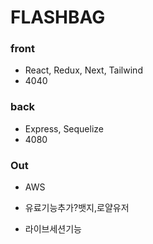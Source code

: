 # FLASHBAG

### front

- React, Redux, Next, Tailwind
- 4040

### back

- Express, Sequelize
- 4080

### Out

- AWS

- 유료기능추가?뱃지,로얄유저
- 라이브세션기능
